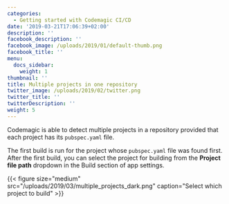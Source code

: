 ```yaml
---
categories:
  - Getting started with Codemagic CI/CD
date: '2019-03-21T17:06:39+02:00'
description: ''
facebook_description: ''
facebook_image: /uploads/2019/01/default-thumb.png
facebook_title: ''
menu:
  docs_sidebar:
    weight: 1
thumbnail: ''
title: Multiple projects in one repository
twitter_image: /uploads/2019/02/twitter.png
twitter_title: ''
twitterDescription: ''
weight: 5
---
```


Codemagic is able to detect multiple projects in a repository provided that each project has its `pubspec.yaml` file.

The first build is run for the project whose `pubspec.yaml` file was found first. After the first build, you can select the project for building from the **Project file path** dropdown in the Build section of app settings.

{{< figure size="medium" src="/uploads/2019/03/multiple_projects_dark.png" caption="Select which project to build" >}}
